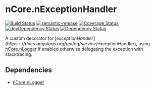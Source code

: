 # nCore.nExceptionHandler
[![Build Status](https://travis-ci.org/nodes-frontend/nExceptionHandler.svg?branch=master)](https://travis-ci.org/nodes-frontend/nExceptionHandler)
[![semantic-release](https://img.shields.io/badge/%20%20%F0%9F%93%A6%F0%9F%9A%80-semantic--release-e10079.svg)](https://github.com/semantic-release/semantic-release)
[![Coverage Status](https://coveralls.io/repos/github/nodes-frontend/nExceptionHandler/badge.svg?branch=master)](https://coveralls.io/github/nodes-frontend/nExceptionHandler?branch=master)
[![devDependency Status](https://david-dm.org/nodes-frontend/nExceptionHandler/dev-status.svg)](https://david-dm.org/nodes-frontend/nExceptionHandler#info=devDependencies)
[![Dependency Status](https://david-dm.org/nodes-frontend/nExceptionHandler.svg)](https://david-dm.org/nodes-frontend/nExceptionHandler)

A custom decorator for [$exceptionHandler](https://docs.angularjs.org/api/ng/service/$exceptionHandler), using [nCore.nLogger](https://github.com/nodes-frontend/nLogger) if enabled otherwise delegating the exception with stacktracing.

## Dependencies

- [nCore.nLogger](https://github.com/nodes-frontend/nLogger)